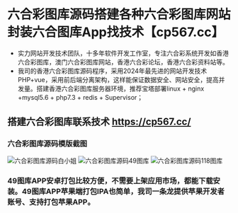 # 六合彩图库源码搭建各种六合彩图库网站封装六合图库App找技术【cp567.cc】

- 实力网站开发技术团队，十多年软件开发工作室，专注六合彩系统开发如香港六合彩图库，澳门六合彩图库网站，香港六合彩论坛，香港六合彩资料站等。
- 我司的香港六合彩图库源码程序，采用2024年最先进的网站开发技术PHP+vue，采用前后端分离架构，这样能保证数据安全、网站安全，提高并发量。搭建香港六合彩图库服务器环境，推荐宝塔部署linux + nginx +mysql5.6 + php7.3 + redis + Supervisor；

## 搭建六合彩图库联系技术 https://cp567.cc/


### 六合彩图库源码模版截图
![六合彩图库源码白小姐](https://tuku325.cc/zb_users/upload/2024/07/202407041720093331509970.png "六合彩图库源码搭建各种六合彩图库网站封装六合图库App找技术【cp567.cc】")
![六合彩图库源码49图库](https://tuku325.cc/zb_users/upload/2024/04/202404031712114635525774.png "六合彩图库源码搭建各种六合彩图库网站封装六合图库App找技术【cp567.cc】")
![六合彩图库源码118图库](https://tuku325.cc/zb_users/upload/2024/05/202405131715591946800628.png "六合彩图库源码搭建各种六合彩图库网站封装六合图库App找技术【cp567.cc】")


### 49图库APP安卓打包比较方便，不需要上架应用市场，都能下载安装。49图库APP苹果端打包IPA也简单，我司一条龙提供苹果开发者账号、支持打包苹果APP。


